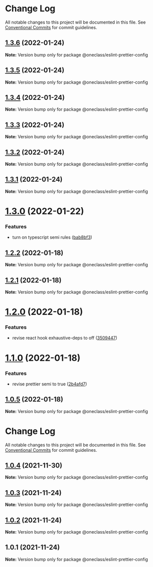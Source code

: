 # Change Log

All notable changes to this project will be documented in this file.
See [Conventional Commits](https://conventionalcommits.org) for commit guidelines.

## [1.3.6](https://dev.azure.com/oneclass-rd/Tools/_git/eslint-prettier-config/compare/v1.3.5...v1.3.6) (2022-01-24)

**Note:** Version bump only for package @oneclass/eslint-prettier-config





## [1.3.5](https://dev.azure.com/oneclass-rd/Tools/_git/eslint-prettier-config/compare/v1.3.4...v1.3.5) (2022-01-24)

**Note:** Version bump only for package @oneclass/eslint-prettier-config





## [1.3.4](https://dev.azure.com/oneclass-rd/Tools/_git/eslint-prettier-config/compare/v1.3.3...v1.3.4) (2022-01-24)

**Note:** Version bump only for package @oneclass/eslint-prettier-config





## [1.3.3](https://dev.azure.com/oneclass-rd/Tools/_git/eslint-prettier-config/compare/v1.3.2...v1.3.3) (2022-01-24)

**Note:** Version bump only for package @oneclass/eslint-prettier-config





## [1.3.2](https://dev.azure.com/oneclass-rd/Tools/_git/eslint-prettier-config/compare/v1.3.1...v1.3.2) (2022-01-24)

**Note:** Version bump only for package @oneclass/eslint-prettier-config





## [1.3.1](https://dev.azure.com/oneclass-rd/Tools/_git/eslint-prettier-config/compare/v1.3.0...v1.3.1) (2022-01-24)

**Note:** Version bump only for package @oneclass/eslint-prettier-config





# [1.3.0](https://dev.azure.com/oneclass-rd/Tools/_git/eslint-prettier-config/compare/v1.2.2...v1.3.0) (2022-01-22)


### Features

* turn on typescript semi rules ([bab8bf3](https://dev.azure.com/oneclass-rd/Tools/_git/eslint-prettier-config/commits/bab8bf3586a200535d804bd6e5f49bf0f5aee455))





## [1.2.2](https://dev.azure.com/oneclass-rd/Tools/_git/eslint-prettier-config/compare/v1.2.1...v1.2.2) (2022-01-18)

**Note:** Version bump only for package @oneclass/eslint-prettier-config





## [1.2.1](https://dev.azure.com/oneclass-rd/Tools/_git/eslint-prettier-config/compare/v1.2.0...v1.2.1) (2022-01-18)

**Note:** Version bump only for package @oneclass/eslint-prettier-config





# [1.2.0](https://github.com/leosuoxxo/eslint-prettier-config/compare/v1.1.0...v1.2.0) (2022-01-18)


### Features

* revise react hook exhaustive-deps to off ([3509447](https://github.com/leosuoxxo/eslint-prettier-config/commit/350944703e333ca42aaab39e5dcf2588f523f743))





# [1.1.0](https://github.com/leosuoxxo/eslint-prettier-config/compare/v1.0.5...v1.1.0) (2022-01-18)


### Features

* revise prettier semi to true ([2b4afd7](https://github.com/leosuoxxo/eslint-prettier-config/commit/2b4afd7963874b3b018f840fa68d2dab016b594a))





## [1.0.5](https://github.com/leosuoxxo/eslint-prettier-config/compare/v1.0.4...v1.0.5) (2022-01-18)

**Note:** Version bump only for package @oneclass/eslint-prettier-config





# Change Log

All notable changes to this project will be documented in this file. See
[Conventional Commits](https://conventionalcommits.org) for commit guidelines.

## [1.0.4](https://github.com/leosuoxxo/eslint-prettier-config/compare/v1.0.3...v1.0.4) (2021-11-30)

**Note:** Version bump only for package @oneclass/eslint-prettier-config

## [1.0.3](https://github.com/leosuoxxo/eslint-prettier-config/compare/v1.0.2...v1.0.3) (2021-11-24)

**Note:** Version bump only for package @oneclass/eslint-prettier-config

## [1.0.2](https://github.com/leosuoxxo/eslint-prettier-config/compare/v1.0.1...v1.0.2) (2021-11-24)

**Note:** Version bump only for package @oneclass/eslint-prettier-config

## 1.0.1 (2021-11-24)

**Note:** Version bump only for package @oneclass/eslint-prettier-config
